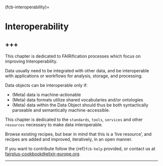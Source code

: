 (fcb-interoperability)=
# Interoperability

+++
---

This chapter is dedicated to FAIRification processes which focus on improving Interoperability.

Data usually need to be integrated with other data, and be interoperable with applications or workflows for analysis, storage, and processing.

Data objects can be interoperable only if:
- (Meta) data is machine-actionable
- (Meta) data formats utilize shared vocabularies and/or ontologies
- (Meta) data within the Data Object should thus be both syntactically parseable and semantically machine-accessible.

This chapter is dedicated to the `standards`, `tools`, `services` and other `resources` necessary to make data interoperable.

Browse existing recipes, but bear in mind that this is a ‘live resource’, and recipes are added and improved, iteratively, in an open manner.

If you want to contribute follow the {ref}`fcb-help` provided, or contact us at [fairplus-cookbook@elixir-europe.org](mailto:fairplus-cookbook@elixir-europe.org).

---


